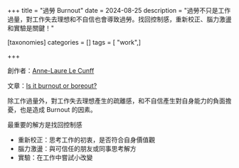 +++
title = "過勞 Burnout"
date = 2024-08-25
description = "過勞不只是工作過量，對工作失去理想和不自信也會導致過勞。找回控制感，重新校正、腦力激盪和實驗是關鍵！"

[taxonomies]
categories = []
tags = [ "work",]

+++

創作者：[Anne-Laure Le Cunff](https://nesslabs.com/)

文章：[Is it burnout or boreout?](https://nesslabs.com/burnout-vs-boreout)

除工作過量外，對工作失去理想產生的疏離感，和不自信產生對自身能力的負面擔憂，也是造成 Burnout 的因素。

最重要的解方是找回控制感
* 重新校正：思考工作的初衷，是否符合自身價值觀
* 腦力激盪：與可信任的朋友或同事思考解方
* 實驗：在工作中嘗試小改變
